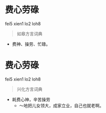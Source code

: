 # 费心劳碌
fei5 xien1 lo2 loh8
> 如皋方言词典
- 费神、操劳、忙碌。

# 费心劳碌
fei5 xien1 lo2 loh8
> 兴化方言词典
- 耗费心神，辛苦操劳
  - ～地把儿女领大，成家立业，自己也就老啊。
